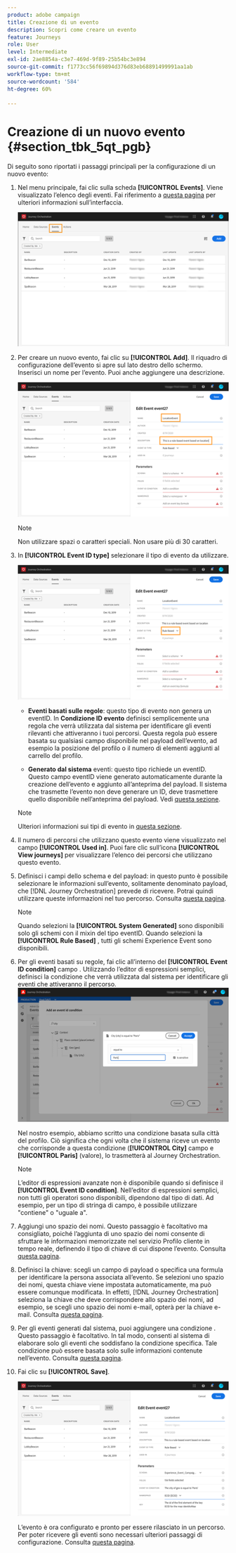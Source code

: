 ```yaml
---
product: adobe campaign
title: Creazione di un evento
description: Scopri come creare un evento
feature: Journeys
role: User
level: Intermediate
exl-id: 2ae8854a-c3e7-469d-9f89-25b54bc3e894
source-git-commit: f1773cc56f69894d376d83eb68891499991aa1ab
workflow-type: tm+mt
source-wordcount: '584'
ht-degree: 60%

---
```


# Creazione di un nuovo evento {#section_tbk_5qt_pgb}

Di seguito sono riportati i passaggi principali per la configurazione di un nuovo evento:

1. Nel menu principale, fai clic sulla scheda **[!UICONTROL Events]**. Viene visualizzato l’elenco degli eventi. Fai riferimento a [questa pagina](../about/user-interface.md) per ulteriori informazioni sull’interfaccia.

   ![](../assets/journey5.png)

1. Per creare un nuovo evento, fai clic su **[!UICONTROL Add]**. Il riquadro di configurazione dell’evento si apre sul lato destro dello schermo. Inserisci un nome per l’evento. Puoi anche aggiungere una descrizione.

   ![](../assets/journey6.png)

   >[!NOTE]
   >
   >Non utilizzare spazi o caratteri speciali. Non usare più di 30 caratteri.

1. In **[!UICONTROL Event ID type]** selezionare il tipo di evento da utilizzare.

   ![](../assets/journey6bis.png)

   * **Eventi basati sulle regole**: questo tipo di evento non genera un eventID. In **Condizione ID evento** definisci semplicemente una regola che verrà utilizzata dal sistema per identificare gli eventi rilevanti che attiveranno i tuoi percorsi. Questa regola può essere basata su qualsiasi campo disponibile nel payload dell’evento, ad esempio la posizione del profilo o il numero di elementi aggiunti al carrello del profilo.

   * **Generato dal sistema** eventi: questo tipo richiede un eventID. Questo campo eventID viene generato automaticamente durante la creazione dell’evento e aggiunto all’anteprima del payload. Il sistema che trasmette l’evento non deve generare un ID, deve trasmettere quello disponibile nell’anteprima del payload. Vedi [questa sezione](../event/previewing-the-payload.md).
   >[!NOTE]
   >
   >Ulteriori informazioni sui tipi di evento in [questa sezione](../event/about-events.md).
1. Il numero di percorsi che utilizzano questo evento viene visualizzato nel campo **[!UICONTROL Used in]**. Puoi fare clic sull’icona **[!UICONTROL View journeys]** per visualizzare l’elenco dei percorsi che utilizzano questo evento.
1. Definisci i campi dello schema e del payload: in questo punto è possibile selezionare le informazioni sull’evento, solitamente denominato payload, che [!DNL Journey Orchestration] prevede di ricevere. Potrai quindi utilizzare queste informazioni nel tuo percorso. Consulta [questa pagina](../event/defining-the-payload-fields.md).
   >[!NOTE]
   >
   >Quando selezioni la **[!UICONTROL System Generated]** sono disponibili solo gli schemi con il mixin del tipo eventID. Quando selezioni la **[!UICONTROL Rule Based]** , tutti gli schemi Experience Event sono disponibili.

1. Per gli eventi basati su regole, fai clic all’interno del **[!UICONTROL Event ID condition]** campo . Utilizzando l’editor di espressioni semplici, definisci la condizione che verrà utilizzata dal sistema per identificare gli eventi che attiveranno il percorso.
   ![](../assets/alpha-event6.png)

   Nel nostro esempio, abbiamo scritto una condizione basata sulla città del profilo. Ciò significa che ogni volta che il sistema riceve un evento che corrisponde a questa condizione (**[!UICONTROL City]** campo e **[!UICONTROL Paris]** (valore), lo trasmetterà al Journey Orchestration.

   >[!NOTE]
   >
   >L’editor di espressioni avanzate non è disponibile quando si definisce il **[!UICONTROL Event ID condition]**. Nell’editor di espressioni semplici, non tutti gli operatori sono disponibili, dipendono dal tipo di dati. Ad esempio, per un tipo di stringa di campo, è possibile utilizzare &quot;contiene&quot; o &quot;uguale a&quot;.

1. Aggiungi uno spazio dei nomi. Questo passaggio è facoltativo ma consigliato, poiché l’aggiunta di uno spazio dei nomi consente di sfruttare le informazioni memorizzate nel servizio Profilo cliente in tempo reale, definendo il tipo di chiave di cui dispone l’evento. Consulta [questa pagina](../event/selecting-the-namespace.md).
1. Definisci la chiave: scegli un campo di payload o specifica una formula per identificare la persona associata all’evento. Se selezioni uno spazio dei nomi, questa chiave viene impostata automaticamente, ma può essere comunque modificata. In effetti, [!DNL Journey Orchestration] seleziona la chiave che deve corrispondere allo spazio dei nomi, ad esempio, se scegli uno spazio dei nomi e-mail, opterà per la chiave e-mail. Consulta [questa pagina](../event/defining-the-event-key.md).
1. Per gli eventi generati dal sistema, puoi aggiungere una condizione . Questo passaggio è facoltativo. In tal modo, consenti al sistema di elaborare solo gli eventi che soddisfano la condizione specifica. Tale condizione può essere basata solo sulle informazioni contenute nell’evento. Consulta [questa pagina](../event/adding-a-condition.md).
1. Fai clic su **[!UICONTROL Save]**.

   ![](../assets/journey7.png)

   L’evento è ora configurato e pronto per essere rilasciato in un percorso. Per poter ricevere gli eventi sono necessari ulteriori passaggi di configurazione. Consulta [questa pagina](../event/additional-steps-to-send-events-to-journey-orchestration.md).
